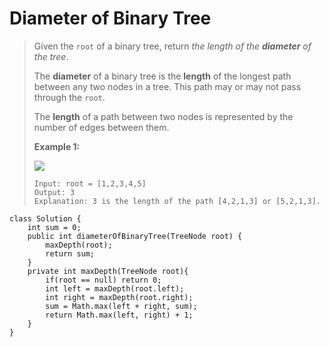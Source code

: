 # Diameter of Binary Tree

> Given the `root` of a binary tree, return _the length of the **diameter** of the tree_.
>
> The **diameter** of a binary tree is the **length** of the longest path between any two nodes in a tree. This path may or may not pass through the `root`.
>
> The **length** of a path between two nodes is represented by the number of edges between them.
>
> &#x20;
>
> **Example 1:**
>
> ![](https://assets.leetcode.com/uploads/2021/03/06/diamtree.jpg)
>
> ```
> Input: root = [1,2,3,4,5]
> Output: 3
> Explanation: 3 is the length of the path [4,2,1,3] or [5,2,1,3].
> ```

```
class Solution {
    int sum = 0;
    public int diameterOfBinaryTree(TreeNode root) {
        maxDepth(root);
        return sum;
    }
    private int maxDepth(TreeNode root){
        if(root == null) return 0;
        int left = maxDepth(root.left);
        int right = maxDepth(root.right);
        sum = Math.max(left + right, sum);
        return Math.max(left, right) + 1;
    }
}
```

